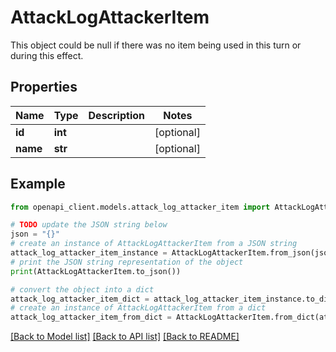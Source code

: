 # AttackLogAttackerItem

This object could be null if there was no item being used in this turn or during this effect.

## Properties

Name | Type | Description | Notes
------------ | ------------- | ------------- | -------------
**id** | **int** |  | [optional] 
**name** | **str** |  | [optional] 

## Example

```python
from openapi_client.models.attack_log_attacker_item import AttackLogAttackerItem

# TODO update the JSON string below
json = "{}"
# create an instance of AttackLogAttackerItem from a JSON string
attack_log_attacker_item_instance = AttackLogAttackerItem.from_json(json)
# print the JSON string representation of the object
print(AttackLogAttackerItem.to_json())

# convert the object into a dict
attack_log_attacker_item_dict = attack_log_attacker_item_instance.to_dict()
# create an instance of AttackLogAttackerItem from a dict
attack_log_attacker_item_from_dict = AttackLogAttackerItem.from_dict(attack_log_attacker_item_dict)
```
[[Back to Model list]](../README.md#documentation-for-models) [[Back to API list]](../README.md#documentation-for-api-endpoints) [[Back to README]](../README.md)


